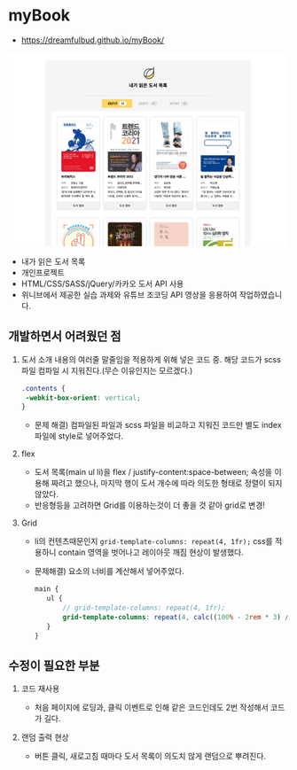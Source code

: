 # myBook

- https://dreamfulbud.github.io/myBook/

<img src="./img/main.png" alt="myBook 메인" />

- 내가 읽은 도서 목록
- 개인프로젝트
- HTML/CSS/SASS/jQuery/카카오 도서 API 사용
- 위니브에서 제공한 실습 과제와 유튜브 조코딩 API 영상을 응용하여 작업하였습니다.

## 개발하면서 어려웠던 점

1. 도서 소개 내용의 여러줄 말줄임을 적용하게 위해 넣은 코드 중. 해당 코드가 scss 파일 컴파일 시 지워진다.(무슨 이유인지는 모르겠다.)

   ```css
   .contents {
   	-webkit-box-orient: vertical;
   }
   ```

   - 문제 해결) 컴파일된 파일과 scss 파일을 비교하고 지워진 코드만 별도 index파일에 style로 넣어주었다.

2. flex

   - 도서 목록(main ul li)을 flex / justify-content:space-between; 속성을 이용해 짜려고 했으나,
     마지막 행이 도서 개수에 따라 의도한 형태로 정렬이 되지 않았다.
   - 반응형등을 고려하면 Grid를 이용하는것이 더 좋을 것 같아 grid로 변경!

3. Grid

   - li의 컨텐츠때문인지 `grid-template-columns: repeat(4, 1fr);` css를 적용하니 contain 영역을 벗어나고 레이아웃 깨짐 현상이 발생했다.
   - 문제해결) 요소의 너비를 계산해서 넣어주었다.

     ```scss
     main {
     	ul {
     		// grid-template-columns: repeat(4, 1fr);
     		grid-template-columns: repeat(4, calc((100% - 2rem * 3) / 4));
     	}
     }
     ```

## 수정이 필요한 부분

1. 코드 재사용

   - 처음 페이지에 로딩과, 클릭 이벤트로 인해 같은 코드인데도 2번 작성해서 코드가 길다.

2. 랜덤 출력 현상
   - 버튼 클릭, 새로고침 때마다 도서 목록이 의도치 않게 랜덤으로 뿌려진다.
